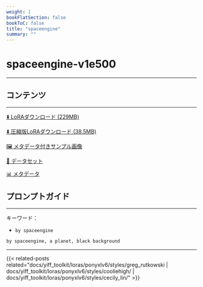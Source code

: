 ```yaml
---
weight: 1
bookFlatSection: false
bookToC: false
title: "spaceengine"
summary: ""
---
```


<!--markdownlint-disable MD025 MD033 -->

# spaceengine-v1e500

---

## コンテンツ

---

[⬇️ LoRAダウンロード (229MB)](https://huggingface.co/k4d3/yiff_toolkit/resolve/main/ponyxl_loras/spaceengine-v1e500.safetensors?download=true)

[⬇️ 圧縮版LoRAダウンロード (38.5MB)](https://huggingface.co/k4d3/yiff_toolkit/resolve/main/ponyxl_loras_shrunk_2/spaceengine-v1e500_frockpt1_th-3.55.safetensors?download=true)

[🖼️ メタデータ付きサンプル画像](https://huggingface.co/k4d3/yiff_toolkit/tree/main/static/{})

[📐 データセット](https://huggingface.co/datasets/k4d3/furry/tree/main/by_spaceengine)

[📊 メタデータ](https://huggingface.co/k4d3/yiff_toolkit/raw/main/ponyxl_loras/spaceengine-v1e500.json)

## プロンプトガイド

---

キーワード：

- `by spaceengine`

```md
by spaceengine, a planet, black background
```

---

{{< related-posts related="docs/yiff_toolkit/loras/ponyxlv6/styles/greg_rutkowski | docs/yiff_toolkit/loras/ponyxlv6/styles/cooliehigh/ | docs/yiff_toolkit/loras/ponyxlv6/styles/cecily_lin/" >}}

